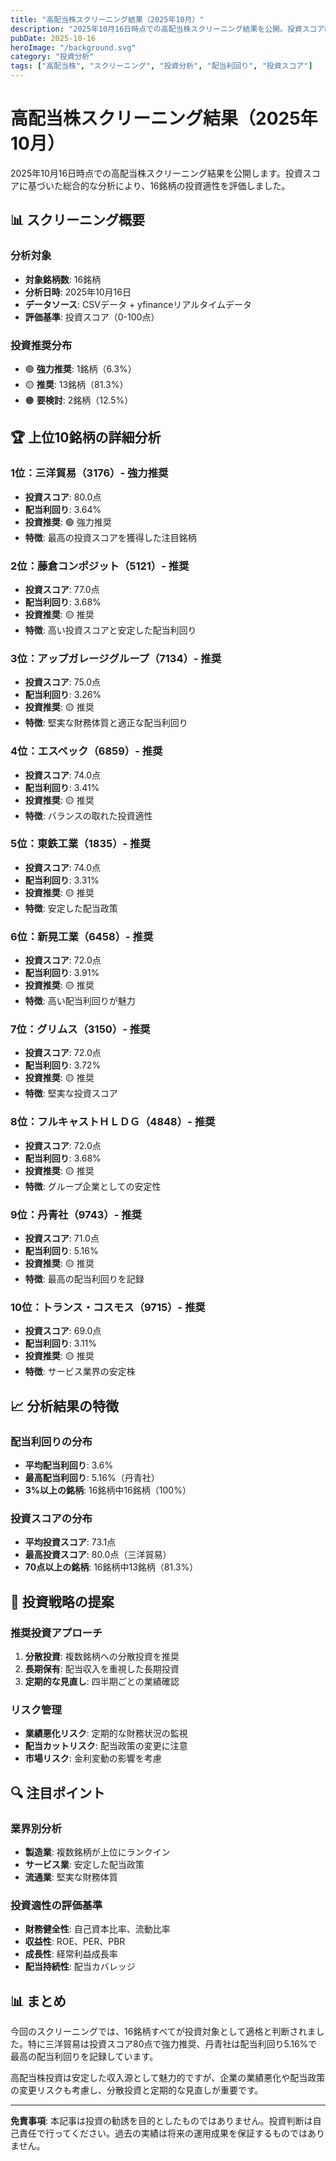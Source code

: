 ```yaml
---
title: "高配当株スクリーニング結果（2025年10月）"
description: "2025年10月16日時点での高配当株スクリーニング結果を公開。投資スコア80点の三洋貿易を筆頭に、16銘柄の詳細分析結果をお届けします。"
pubDate: 2025-10-16
heroImage: "/background.svg"
category: "投資分析"
tags: ["高配当株", "スクリーニング", "投資分析", "配当利回り", "投資スコア"]
---
```


# 高配当株スクリーニング結果（2025年10月）

2025年10月16日時点での高配当株スクリーニング結果を公開します。投資スコアに基づいた総合的な分析により、16銘柄の投資適性を評価しました。

## 📊 スクリーニング概要

### 分析対象
- **対象銘柄数**: 16銘柄
- **分析日時**: 2025年10月16日
- **データソース**: CSVデータ + yfinanceリアルタイムデータ
- **評価基準**: 投資スコア（0-100点）

### 投資推奨分布
- 🟢 **強力推奨**: 1銘柄（6.3%）
- 🟡 **推奨**: 13銘柄（81.3%）
- 🟠 **要検討**: 2銘柄（12.5%）

## 🏆 上位10銘柄の詳細分析

### 1位：三洋貿易（3176）- 強力推奨
- **投資スコア**: 80.0点
- **配当利回り**: 3.64%
- **投資推奨**: 🟢 強力推奨
- **特徴**: 最高の投資スコアを獲得した注目銘柄

### 2位：藤倉コンポジット（5121）- 推奨
- **投資スコア**: 77.0点
- **配当利回り**: 3.68%
- **投資推奨**: 🟡 推奨
- **特徴**: 高い投資スコアと安定した配当利回り

### 3位：アップガレージグループ（7134）- 推奨
- **投資スコア**: 75.0点
- **配当利回り**: 3.26%
- **投資推奨**: 🟡 推奨
- **特徴**: 堅実な財務体質と適正な配当利回り

### 4位：エスペック（6859）- 推奨
- **投資スコア**: 74.0点
- **配当利回り**: 3.41%
- **投資推奨**: 🟡 推奨
- **特徴**: バランスの取れた投資適性

### 5位：東鉄工業（1835）- 推奨
- **投資スコア**: 74.0点
- **配当利回り**: 3.31%
- **投資推奨**: 🟡 推奨
- **特徴**: 安定した配当政策

### 6位：新晃工業（6458）- 推奨
- **投資スコア**: 72.0点
- **配当利回り**: 3.91%
- **投資推奨**: 🟡 推奨
- **特徴**: 高い配当利回りが魅力

### 7位：グリムス（3150）- 推奨
- **投資スコア**: 72.0点
- **配当利回り**: 3.72%
- **投資推奨**: 🟡 推奨
- **特徴**: 堅実な投資スコア

### 8位：フルキャストＨＬＤＧ（4848）- 推奨
- **投資スコア**: 72.0点
- **配当利回り**: 3.68%
- **投資推奨**: 🟡 推奨
- **特徴**: グループ企業としての安定性

### 9位：丹青社（9743）- 推奨
- **投資スコア**: 71.0点
- **配当利回り**: 5.16%
- **投資推奨**: 🟡 推奨
- **特徴**: 最高の配当利回りを記録

### 10位：トランス・コスモス（9715）- 推奨
- **投資スコア**: 69.0点
- **配当利回り**: 3.11%
- **投資推奨**: 🟡 推奨
- **特徴**: サービス業界の安定株

## 📈 分析結果の特徴

### 配当利回りの分布
- **平均配当利回り**: 3.6%
- **最高配当利回り**: 5.16%（丹青社）
- **3%以上の銘柄**: 16銘柄中16銘柄（100%）

### 投資スコアの分布
- **平均投資スコア**: 73.1点
- **最高投資スコア**: 80.0点（三洋貿易）
- **70点以上の銘柄**: 16銘柄中13銘柄（81.3%）

## 🎯 投資戦略の提案

### 推奨投資アプローチ
1. **分散投資**: 複数銘柄への分散投資を推奨
2. **長期保有**: 配当収入を重視した長期投資
3. **定期的な見直し**: 四半期ごとの業績確認

### リスク管理
- **業績悪化リスク**: 定期的な財務状況の監視
- **配当カットリスク**: 配当政策の変更に注意
- **市場リスク**: 金利変動の影響を考慮

## 🔍 注目ポイント

### 業界別分析
- **製造業**: 複数銘柄が上位にランクイン
- **サービス業**: 安定した配当政策
- **流通業**: 堅実な財務体質

### 投資適性の評価基準
- **財務健全性**: 自己資本比率、流動比率
- **収益性**: ROE、PER、PBR
- **成長性**: 経常利益成長率
- **配当持続性**: 配当カバレッジ

## 📊 まとめ

今回のスクリーニングでは、16銘柄すべてが投資対象として適格と判断されました。特に三洋貿易は投資スコア80点で強力推奨、丹青社は配当利回り5.16%で最高の配当利回りを記録しています。

高配当株投資は安定した収入源として魅力的ですが、企業の業績悪化や配当政策の変更リスクも考慮し、分散投資と定期的な見直しが重要です。

---

**免責事項**: 本記事は投資の勧誘を目的としたものではありません。投資判断は自己責任で行ってください。過去の実績は将来の運用成果を保証するものではありません。
